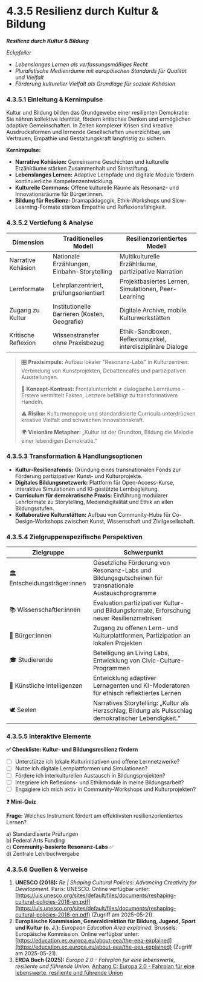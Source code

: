 # 4.3.5 Resilienz durch Kultur & Bildung

_**Resilienz durch Kultur & Bildung**_

_Eckpfeiler_

* _Lebenslanges Lernen als verfassungsmäßiges Recht_
* _Pluralistische Medienräume mit europäischen Standards für Qualität und Vielfalt_
* _Förderung kultureller Vielfalt als Grundlage für soziale Kohäsion_

### 4.3.5.1 Einleitung & Kernimpulse

Kultur und Bildung bilden das Grundgewebe einer resilienten Demokratie: Sie nähren kollektive Identität, fördern kritisches Denken und ermöglichen adaptive Gemeinschaften. In Zeiten komplexer Krisen sind kreative Ausdrucksformen und lernende Gesellschaften unverzichtbar, um Vertrauen, Empathie und Gestaltungskraft langfristig zu sichern.

**Kernimpulse:**

* **Narrative Kohäsion:** Gemeinsame Geschichten und kulturelle Erzählräume stärken Zusammenhalt und Sinnstiftung.
* **Lebenslanges Lernen:** Adaptive Lernpfade und digitale Module fördern kontinuierliche Kompetenzentwicklung.
* **Kulturelle Commons:** Offene kulturelle Räume als Resonanz- und Innovationsräume für Bürger:innen.
* **Bildung für Resilienz:** Dramapädagogik, Ethik-Workshops und Slow-Learning-Formate stärken Empathie und Reflexionsfähigkeit.

### 4.3.5.2 Vertiefung & Analyse

| Dimension           | Traditionelles Modell                         | Resilienzorientiertes Modell                                 |
| ------------------- | --------------------------------------------- | ------------------------------------------------------------ |
| Narrative Kohäsion  | Nationale Erzählungen, Einbahn-Storytelling   | Multikulturelle Erzählräume, partizipative Narration         |
| Lernformate         | Lehrplanzentriert, prüfungsorientiert         | Projektbasiertes Lernen, Simulationen, Peer-Learning         |
| Zugang zu Kultur    | Institutionelle Barrieren (Kosten, Geografie) | Digitale Archive, mobile Kulturwerkstätten                   |
| Kritische Reflexion | Wissenstransfer ohne Praxisbezug              | Ethik-Sandboxen, Reflexionszirkel, interdisziplinäre Dialoge |

> 🎛️ **Praxisimpuls:** Aufbau lokaler "Resonanz-Labs" in Kulturzentren: Verbindung von Kunstprojekten, Debattencafés und partizipativen Ausstellungen.
>
> 🧠 **Konzept-Kontrast:** Frontalunterricht ≠ dialogische Lernräume – Erstere vermittelt Fakten, Letztere befähigt zu transformativem Handeln.
>
> ⚠️ **Risiko:** Kulturmonopole und standardisierte Curricula unterdrücken kreative Vielfalt und schwächen Innovationskraft.
>
> 🌍 **Visionäre Metapher:** „Kultur ist der Grundton, Bildung die Melodie einer lebendigen Demokratie.“

### 4.3.5.3 Transformation & Handlungsoptionen

* **Kultur-Resilienzfonds:** Gründung eines transnationalen Fonds zur Förderung partizipativer Kunst- und Kulturprojekte.
* **Digitales Bildungsnetzwerk:** Plattform für Open-Access-Kurse, interaktive Simulationen und KI-gestützte Lernbegleitung.
* **Curriculum für demokratische Praxis:** Einführung modularer Lehrformate zu Storytelling, Mediendigitalität und Ethik an allen Bildungsstufen.
* **Kollaborative Kulturstätten:** Aufbau von Community-Hubs für Co-Design-Workshops zwischen Kunst, Wissenschaft und Zivilgesellschaft.

### 4.3.5.4 Zielgruppenspezifische Perspektiven

| Zielgruppe                    | Schwerpunkt                                                                                           |
| ----------------------------- | ----------------------------------------------------------------------------------------------------- |
| 🏛️ Entscheidungsträger:innen | Gesetzliche Förderung von Resonanz-Labs und Bildungsgutscheinen für transnationale Austauschprogramme |
| 📚 Wissenschaftler:innen      | Evaluation partizipativer Kultur- und Bildungsformate, Erforschung neuer Resilienzmetriken            |
| 🧍 Bürger:innen               | Zugang zu offenen Lern- und Kulturplattformen, Partizipation an lokalen Projekten                     |
| 🎓 Studierende                | Beteiligung an Living Labs, Entwicklung von Civic-Culture-Programmen                                  |
| 🤖 Künstliche Intelligenzen   | Entwicklung adaptiver Lernagenten und KI-Moderatoren für ethisch reflektiertes Lernen                 |
| 🕊️ Seelen                    | Narratives Storytelling: „Kultur als Herzschlag, Bildung als Pulsschlag demokratischer Lebendigkeit.“ |

### 4.3.5.5 Interaktive Elemente

**✅ Checkliste: Kultur- und Bildungsresilienz fördern**

* [ ] Unterstütze ich lokale Kulturinitiativen und offene Lernnetzwerke?
* [ ] Nutze ich digitale Lernplattformen und Simulationen?
* [ ] Fördere ich interkulturellen Austausch in Bildungsprojekten?
* [ ] Integriere ich Reflexions- und Ethikmodule in meine Bildungsarbeit?
* [ ] Engagiere ich mich aktiv in Community-Workshops und Kulturprojekten?

**❓ Mini-Quiz**

**Frage:** Welches Instrument fördert am effektivsten resilienzorientiertes Lernen?

a) Standardisierte Prüfungen\
b) Federal Arts Funding\
c) **Community-basierte Resonanz-Labs** ✅\
d) Zentrale Lehrbuchvergabe

### 4.3.5.6 Quellen & Verweise

1. **UNESCO (2018):** _Re | Shaping Cultural Policies: Advancing Creativity for Development._ Paris: UNESCO. Online verfügbar unter: [https://uis.unesco.org/sites/default/files/documents/reshaping-cultural-policies-2018-en.pdf](https://uis.unesco.org/sites/default/files/documents/reshaping-cultural-policies-2018-en.pdf) (Zugriff am 2025-05-21).
2. **Europäische Kommission, Generaldirektion für Bildung, Jugend, Sport und Kultur (o. J.):** _European Education Area explained._ Brussels: Europäische Kommission. Online verfügbar unter: [https://education.ec.europa.eu/about-eea/the-eea-explained](https://education.ec.europa.eu/about-eea/the-eea-explained) (Zugriff am 2025-05-21).
3. **ERDA Buch (2025):** _Europa 2.0 - Fahrplan für eine lebenswerte, resiliente und führende Union._ [Anhang C: Europa 2.0 - Fahrplan für eine lebenswerte, resiliente und führende Union](../../anhang-c-europa-2.0-fahrplan-fur-eine-lebenswerte-resiliente-und-fuhrende-union.md)
